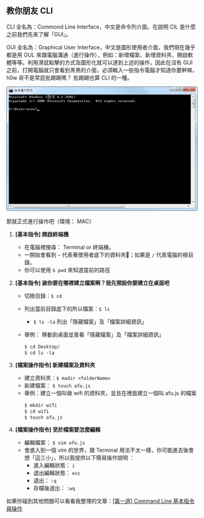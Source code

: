 ## 教你朋友 CLI

CLI 全名為：Commond Line Interface，中文是命令列介面。在說明 CIL 是什麼之前我們先來了解「GUI」。

GUI 全名為：Graphical  User Interface，中文是圖形使用者介面，我們現在幾乎都是用 GUL 來跟電腦溝通（進行操作），例如：新增檔案、新增資料夾、開啟軟體等等。利用滑鼠點擊的方式及圖形化就可以達到上述的操作，因此在沒有 GUI 之前，打開電腦就只會看到黑黑的介面，必須輸入一些指令電腦才知道你要幹嘛，h0w 哥不是常逛批踢踢嗎？ 批踢踢也算 CLI 的一種。

![creat pull request](./images/hw3-1.png)


那就正式進行操作吧（環境： MAC）

1. **\[基本指令] 開啟終端機**
    * 在電腦裡搜尋： Terminal or 終端機。
    * 一開始會看到 `~` 代表著使用者底下的資料夾；如果是 `/` 代表電腦的根目錄。
    * 你可以使用 `$ pwd` 來知道當前的路徑

2. **\[基本指令] 誒你要在哪裡建立檔案啊？我先預設你要建立在桌面吧**
    * 切換目錄：`$ cd` 
    * 列出當前目錄底下的所以檔案：`$ ls` 
        * `$ ls -la` 列出「隱藏檔案」及「檔案詳細資訊」


    * 舉例： 移動到桌面並查看「隱藏檔案」及「檔案詳細資訊」
        ```
        $ cd Desktop/
        $ cd ls -la
        ```

3. **\[檔案操作指令] 新建檔案及資料夾**
    * 建立資料夾：`$ madir <folderName>` 
    * 新建檔案： `$ touch afu.js`
    * 舉例：建立一個叫做 wifi 的資料夾，並且在裡面建立一個叫 afu.js 的檔案
        ```
        $ mkdir wifi
        $ cd wifi
        $ touch afu.js
        ```
4. **\[檔案操作指令] 至於檔案要怎麼編輯**
   * 編輯檔案： `$ vim afu.js`
   * 會進入到一個 vim 的世界，跟 Terminal 用法不太一樣，你可能進去後會想「這三小」，所以我提供以下簡易操作說明  ：
        * 進入編輯狀態： `i`
        * 退出編輯狀態： `esc`
        * 退出： `:q`
        * 存檔後退出： `:wq`

如果你碰到其他問題可以看看我整理的文章：[[第一週] Command Line 基本指令與操作](https://medium.com/@miahsuwork/%E7%AC%AC%E4%B8%80%E9%80%B1-command-line-%E5%9F%BA%E6%9C%AC%E6%8C%87%E4%BB%A4%E8%88%87%E6%93%8D%E4%BD%9C-f4da8bcfdfa) 

